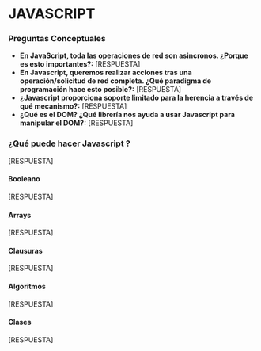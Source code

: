 # JAVASCRIPT
### Preguntas Conceptuales
- **En JavaScript, toda las operaciones de red son asincronos. ¿Porque es esto importantes?:** [RESPUESTA]
- **En Javascript, queremos realizar acciones tras una operación/solicitud de red completa. ¿Qué paradigma de programación hace esto posible?:** [RESPUESTA]
- **¿Javascript proporciona soporte limitado para la herencia a través de qué mecanismo?:** [RESPUESTA]
- **¿Qué es el DOM? ¿Qué librería nos ayuda a usar Javascript para manipular el DOM?:** [RESPUESTA]
### ¿Qué puede hacer Javascript ?
[RESPUESTA]
#### Booleano
[RESPUESTA]
#### Arrays
[RESPUESTA]
#### Clausuras
[RESPUESTA]
#### Algoritmos
[RESPUESTA]
#### Clases
[RESPUESTA]